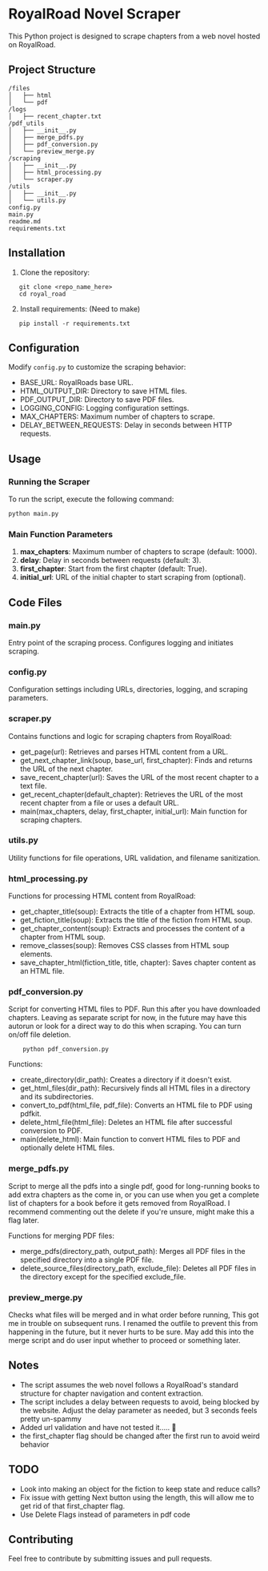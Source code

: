 # RoyalRoad Novel Scraper

This Python project is designed to scrape chapters from a web novel hosted on RoyalRoad.

## Project Structure

```
/files
│   ├── html
│   └── pdf
/logs
│   ├── recent_chapter.txt
/pdf_utils
│   ├── __init__.py
│   ├── merge_pdfs.py
│   ├── pdf_conversion.py
│   └── preview_merge.py
/scraping
│   ├── __init__.py
│   ├── html_processing.py
│   └── scraper.py
/utils
│   ├── __init__.py
│   └── utils.py
config.py
main.py
readme.md
requirements.txt
```

## Installation

1. Clone the repository:

```shell
   git clone <repo_name_here>
   cd royal_road
```
2. Install requirements: (Need to make)

```shell
   pip install -r requirements.txt
```

## Configuration
Modify `config.py` to customize the scraping behavior:

- BASE_URL: RoyalRoads base URL.
- HTML_OUTPUT_DIR: Directory to save HTML files.
- PDF_OUTPUT_DIR: Directory to save PDF files.
- LOGGING_CONFIG: Logging configuration settings.
- MAX_CHAPTERS: Maximum number of chapters to scrape.
- DELAY_BETWEEN_REQUESTS: Delay in seconds between HTTP requests.

## Usage
### Running the Scraper
To run the script, execute the following command:

```sh
python main.py
```
### Main Function Parameters
1. **max_chapters**: Maximum number of chapters to scrape (default: 1000).
2. **delay**: Delay in seconds between requests (default: 3).
3. **first_chapter**: Start from the first chapter (default: True).
4. **initial_url**: URL of the initial chapter to start scraping from (optional).


## Code Files
### main.py
Entry point of the scraping process. Configures logging and initiates scraping.

### config.py
Configuration settings including URLs, directories, logging, and scraping parameters.

### scraper.py
Contains functions and logic for scraping chapters from RoyalRoad:

- get_page(url): Retrieves and parses HTML content from a URL.
- get_next_chapter_link(soup, base_url, first_chapter): Finds and returns the URL of the next chapter.
- save_recent_chapter(url): Saves the URL of the most recent chapter to a text file.
- get_recent_chapter(default_chapter): Retrieves the URL of the most recent chapter from a file or uses a default URL.
- main(max_chapters, delay, first_chapter, initial_url): Main function for scraping chapters.
### utils.py
Utility functions for file operations, URL validation, and filename sanitization.

### html_processing.py
Functions for processing HTML content from RoyalRoad:

- get_chapter_title(soup): Extracts the title of a chapter from HTML soup.
- get_fiction_title(soup): Extracts the title of the fiction from HTML soup.
- get_chapter_content(soup): Extracts and processes the content of a chapter from HTML soup.
- remove_classes(soup): Removes CSS classes from HTML soup elements.
- save_chapter_html(fiction_title, title, chapter): Saves chapter content as an HTML file.

### pdf_conversion.py
Script for converting HTML files to PDF. Run this after you have downloaded chapters. 
Leaving as separate script for now, in the future may have 
this autorun or look for a direct way to do this when scraping. 
You can turn on/off file deletion.

```shell
    python pdf_conversion.py
```
Functions:

- create_directory(dir_path): Creates a directory if it doesn't exist.
- get_html_files(dir_path): Recursively finds all HTML files in a directory and its subdirectories.
- convert_to_pdf(html_file, pdf_file): Converts an HTML file to PDF using pdfkit.
- delete_html_file(html_file): Deletes an HTML file after successful conversion to PDF.
- main(delete_html): Main function to convert HTML files to PDF and optionally delete HTML files.

### merge_pdfs.py
Script to merge all the pdfs into a single pdf, good for long-running 
books to add extra chapters as the come in, or you can 
use when you get a complete list of chapters for a book before 
it gets removed from RoyalRoad. I recommend commenting out the 
delete if you're unsure, might make this a flag later.

Functions for merging PDF files:

- merge_pdfs(directory_path, output_path): Merges all PDF files in the 
specified directory into a single PDF file.
- delete_source_files(directory_path, exclude_file): Deletes all PDF files in the
directory except for the specified exclude_file.

### preview_merge.py
Checks what files will be merged and in what order before running,
This got me in trouble on subsequent runs. I renamed the outfile
to prevent this from happening in the future, but it 
never hurts to be sure. May add this into the merge script and 
do user input whether to proceed or something later.

## Notes
- The script assumes the web novel follows a RoyalRoad's standard structure for chapter 
navigation and content extraction.
- The script includes a delay between requests to avoid,
being blocked by the website. Adjust the delay parameter as needed, but 3 seconds feels pretty un-spammy
- Added url validation and have not tested it..... :shrug:
- the first_chapter flag should be changed after the first run to avoid weird behavior

## TODO
- Look into making an object for the fiction to keep state and reduce calls?
- Fix issue with getting Next button using the length,
this will allow me to get rid of that first_chapter flag.
- Use Delete Flags instead of parameters in pdf code

## Contributing
Feel free to contribute by submitting issues and pull requests.